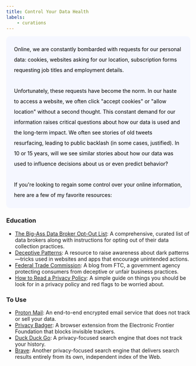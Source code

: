 ```yaml
---
title: Control Your Data Health
labels: 
    - curations
---
```



<!-- With constant news about how 
<a href="https://www.nytimes.com/2015/02/15/magazine/how-one-stupid-tweet-ruined-justine-saccos-life.htm">online content can resurface and ruin you years later</a> 
to the 
<a href="https://cjil.uchicago.edu/online-archive/family-influencing-best-interests-child">showcasing of child stars on social media</a>, -->

<p style="padding: 1.5em 1.5em; background: #f5f7ff; border-radius: 10px; color: #000; width: 90%; line-height: 2;">
Online, we are constantly bombarded with requests for our personal data: cookies, websites asking for our location, subscription forms requesting job titles and employment details. <br><br>
Unfortunately, these requests have become the norm. In our haste to access a website, we often click "accept cookies" or "allow location" without a second thought. This constant demand for our information raises critical questions about how our data is used and the long-term impact. We often see stories of old tweets resurfacing, leading to public backlash (in some cases, justified). In 10 or 15 years, will we see similar stories about how our data was used to influence decisions about us or even predict behavior?
<br><br>
If you're looking to regain some control over your online information, here are a few of my favorite resources:
</p>

<h3>Education</h3>
<ul>
    <li> 
        <a href="https://github.com/yaelwrites/Big-Ass-Data-Broker-Opt-Out-List?tab=readme-ov-file">The Big-Ass Data Broker Opt-Out List</a>: A comprehensive, curated list of data brokers along with instructions for opting out of their data collection practices.
    </li>
    <li> 
        <a href="https://www.deceptive.design/">Deceptive Patterns</a>: A resource to raise awareness about dark patterns—tricks used in websites and apps that encourage unintended actions.
    </li>
        <li> 
        <a href="https://www.ftc.gov/about-ftc/bureaus-offices/blog-posts">Federal Trade Commission</a>: A blog from FTC, a government agency protecting consumers from deceptive or unfair business practices.
    </li>
        <li> 
        <a href="https://pirg.org/resources/how-to-read-a-privacy-policy/">How to Read a Privacy Policy</a>: A simple guide on things you should be look for in a privacy policy and red flags to be worried about.
    </li>
</ul>


<h3>To Use</h3>
<ul>
    <li> 
        <a href="https://proton.me/">Proton Mail</a>: An end-to-end encrypted email service that does not track or sell your data.
    </li>
    <li> 
        <a href="https://privacybadger.org/">Privacy Badger</a>: A browser extension from the Electronic Frontier Foundation that blocks invisible trackers.
    </li>
    <li> 
        <a href="https://duckduckgo.com/">Duck Duck Go</a>: A privacy-focused search engine that does not track your history. 
    </li>
    <li> 
        <a href="https://brave.com/">Brave</a>: Another privacy-focused search engine that delivers search results entirely from its own, independent index of the Web.
    </li>
</ul>

<br>



